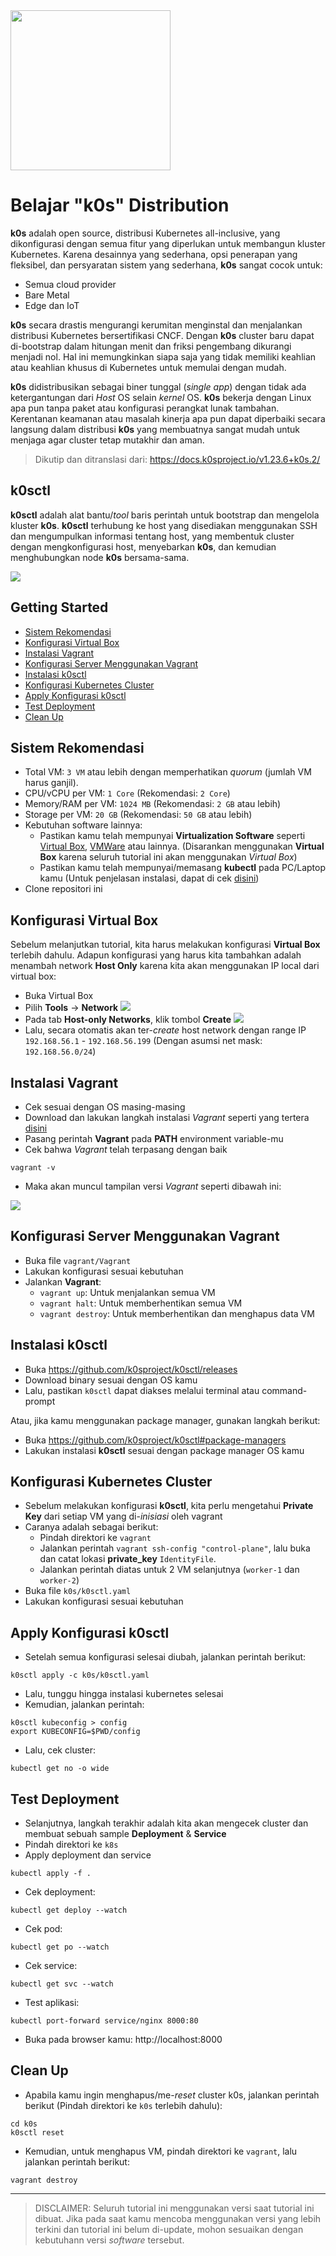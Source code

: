 <img alt="" src="./docs/assets/k0s-logo.png" width="256" />

# Belajar "k0s" Distribution #
**k0s** adalah open source, distribusi Kubernetes all-inclusive, yang dikonfigurasi dengan semua fitur yang diperlukan untuk membangun kluster Kubernetes. Karena desainnya yang sederhana, opsi penerapan yang fleksibel, dan persyaratan sistem yang sederhana, **k0s** sangat cocok untuk:

- Semua cloud provider
- Bare Metal
- Edge dan IoT

**k0s** secara drastis mengurangi kerumitan menginstal dan menjalankan distribusi Kubernetes bersertifikasi CNCF. Dengan **k0s** cluster baru dapat di-bootstrap dalam hitungan menit dan friksi pengembang dikurangi menjadi nol. Hal ini memungkinkan siapa saja yang tidak memiliki keahlian atau keahlian khusus di Kubernetes untuk memulai dengan mudah.

**k0s** didistribusikan sebagai biner tunggal (*single app*) dengan tidak ada ketergantungan dari *Host* OS selain *kernel* OS. **k0s** bekerja dengan Linux apa pun tanpa paket atau konfigurasi perangkat lunak tambahan. Kerentanan keamanan atau masalah kinerja apa pun dapat diperbaiki secara langsung dalam distribusi **k0s** yang membuatnya sangat mudah untuk menjaga agar cluster tetap mutakhir dan aman.

> Dikutip dan ditranslasi dari: https://docs.k0sproject.io/v1.23.6+k0s.2/

## k0sctl ##
**k0sctl** adalah alat bantu/*tool* baris perintah untuk bootstrap dan mengelola kluster **k0s**. **k0sctl** terhubung ke host yang disediakan menggunakan SSH dan mengumpulkan informasi tentang host, yang membentuk cluster dengan mengkonfigurasi host, menyebarkan **k0s**, dan kemudian menghubungkan node **k0s** bersama-sama.

![](./docs/assets/k0sctl-architecture.png)

## Getting Started ##
- [Sistem Rekomendasi](#sistem-rekomendasi)
- [Konfigurasi Virtual Box](#konfigurasi-virtual-box)
- [Instalasi Vagrant](#instalasi-vagrant)
- [Konfigurasi Server Menggunakan Vagrant](#konfigurasi-server-menggunakan-vagrant)
- [Instalasi k0sctl](#instalasi-k0sctl)
- [Konfigurasi Kubernetes Cluster](#konfigurasi-kubernetes-cluster)
- [Apply Konfigurasi k0sctl](#apply-konfigurasi-k0sctl)
- [Test Deployment](#test-deployment)
- [Clean Up](#)

## Sistem Rekomendasi ##
- Total VM: `3 VM` atau lebih dengan memperhatikan *quorum* (jumlah VM harus ganjil).
- CPU/vCPU per VM: `1 Core` (Rekomendasi: `2 Core`)
- Memory/RAM per VM: `1024 MB` (Rekomendasi: `2 GB` atau lebih)
- Storage per VM: `20 GB` (Rekomendasi: `50 GB` atau lebih)
- Kebutuhan software lainnya:
  - Pastikan kamu telah mempunyai **Virtualization Software** seperti [Virtual Box](https://www.virtualbox.org/), [VMWare](https://www.vmware.com/) atau lainnya. (Disarankan menggunakan **Virtual Box** karena seluruh tutorial ini akan menggunakan *Virtual Box*)
  - Pastikan kamu telah mempunyai/memasang **kubectl** pada PC/Laptop kamu (Untuk penjelasan instalasi, dapat di cek [disini](https://kubernetes.io/docs/tasks/tools/))
- Clone repositori ini

## Konfigurasi Virtual Box ##
Sebelum melanjutkan tutorial, kita harus melakukan konfigurasi **Virtual Box** terlebih dahulu. Adapun konfigurasi yang harus kita tambahkan adalah menambah network **Host Only** karena kita akan menggunakan IP local dari virtual box:
- Buka Virtual Box
- Pilih **Tools** -> **Network**
![](./docs/assets/vbox-1.png)
- Pada tab **Host-only Networks**, klik tombol **Create**
![](./docs/assets/vbox-2.png)
- Lalu, secara otomatis akan ter-*create* host network dengan range IP `192.168.56.1` - `192.168.56.199` (Dengan asumsi net mask: `192.168.56.0/24`)

## Instalasi Vagrant ##
- Cek sesuai dengan OS masing-masing
- Download dan lakukan langkah instalasi *Vagrant* seperti yang tertera [disini](https://developer.hashicorp.com/vagrant/downloads?product_intent=vagrant)
- Pasang perintah **Vagrant** pada **PATH** environment variable-mu
- Cek bahwa *Vagrant* telah terpasang dengan baik
```
vagrant -v
```
- Maka akan muncul tampilan versi *Vagrant* seperti dibawah ini:

![](./docs/assets/ss-001.png)

## Konfigurasi Server Menggunakan Vagrant ##
- Buka file `vagrant/Vagrant`
- Lakukan konfigurasi sesuai kebutuhan
- Jalankan **Vagrant**:
  - `vagrant up`: Untuk menjalankan semua VM
  - `vagrant halt`: Untuk memberhentikan semua VM
  - `vagrant destroy`: Untuk memberhentikan dan menghapus data VM

## Instalasi k0sctl ##
- Buka https://github.com/k0sproject/k0sctl/releases
- Download binary sesuai dengan OS kamu
- Lalu, pastikan `k0sctl` dapat diakses melalui terminal atau command-prompt

Atau, jika kamu menggunakan package manager, gunakan langkah berikut:
- Buka https://github.com/k0sproject/k0sctl#package-managers
- Lakukan instalasi **k0sctl** sesuai dengan package manager OS kamu

## Konfigurasi Kubernetes Cluster ##
- Sebelum melakukan konfigurasi **k0sctl**, kita perlu mengetahui **Private Key** dari setiap VM yang di-*inisiasi* oleh vagrant
- Caranya adalah sebagai berikut:
  - Pindah direktori ke `vagrant`
  - Jalankan perintah `vagrant ssh-config "control-plane"`, lalu buka dan catat lokasi **private_key** `IdentityFile`.
  - Jalankan perintah diatas untuk 2 VM selanjutnya (`worker-1` dan `worker-2`)
- Buka file `k0s/k0sctl.yaml`
- Lakukan konfigurasi sesuai kebutuhan

## Apply Konfigurasi k0sctl ##
- Setelah semua konfigurasi selesai diubah, jalankan perintah berikut:
```
k0sctl apply -c k0s/k0sctl.yaml
```
- Lalu, tunggu hingga instalasi kubernetes selesai
- Kemudian, jalankan perintah:
```
k0sctl kubeconfig > config
export KUBECONFIG=$PWD/config
```
- Lalu, cek cluster:
```
kubectl get no -o wide
```

## Test Deployment ##
- Selanjutnya, langkah terakhir adalah kita akan mengecek cluster dan membuat sebuah sample **Deployment** & **Service**
- Pindah direktori ke `k8s`
- Apply deployment dan service
```
kubectl apply -f .
```
- Cek deployment:
```
kubectl get deploy --watch
```
- Cek pod:
```
kubectl get po --watch
```
- Cek service:
```
kubectl get svc --watch
```
- Test aplikasi:
```
kubectl port-forward service/nginx 8000:80
```
- Buka pada browser kamu: http://localhost:8000

## Clean Up ##
- Apabila kamu ingin menghapus/me-*reset* cluster k0s, jalankan perintah berikut (Pindah direktori ke `k0s` terlebih dahulu):
```
cd k0s
k0sctl reset
```
- Kemudian, untuk menghapus VM, pindah direktori ke `vagrant`, lalu jalankan perintah berikut:
```
vagrant destroy
```

---

> DISCLAIMER: Seluruh tutorial ini menggunakan versi saat tutorial ini dibuat. Jika pada saat kamu mencoba menggunakan versi yang lebih terkini dan tutorial ini belum di-update, mohon sesuaikan dengan kebutuhann versi *software* tersebut.
